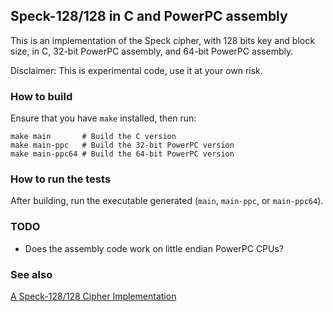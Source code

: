 Speck-128/128 in C and PowerPC assembly
---

This is an implementation of the Speck cipher, with 128 bits key and block size,
in C, 32-bit PowerPC assembly, and 64-bit PowerPC assembly.

Disclaimer: This is experimental code, use it at your own risk.

### How to build

Ensure that you have `make` installed, then run:
```
make main       # Build the C version
make main-ppc   # Build the 32-bit PowerPC version
make main-ppc64 # Build the 64-bit PowerPC version
```

### How to run the tests

After building, run the executable generated (`main`, `main-ppc`,
or `main-ppc64`).

### TODO

- Does the assembly code work on little endian PowerPC CPUs?

### See also

[A Speck-128/128 Cipher Implementation](https://koachan.github.io/post/speck-implementation)
